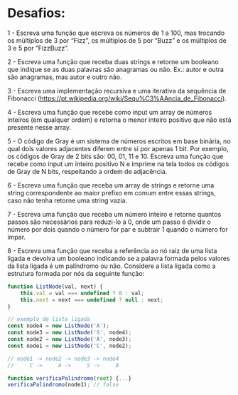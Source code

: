 # Desafios:

1 - Escreva uma função que escreva os números de 1 a 100, mas trocando os múltiplos de 3 por “Fizz”, os múltiplos de 5 por “Buzz” e os múltiplos de 3 e 5 por “FizzBuzz”.

2 - Escreva uma função que receba duas strings e retorne um booleano que indique se as duas palavras são anagramas ou não. Ex.: autor e outra são anagramas, mas autor e outro não.

3 - Escreva uma implementação recursiva e uma iterativa da sequência de Fibonacci (https://pt.wikipedia.org/wiki/Sequ%C3%AAncia_de_Fibonacci).

4 - Escreva uma função que recebe como input um array de números inteiros (em qualquer ordem) e retorna o menor inteiro positivo que não está presente nesse array.

5 - O código de Gray é um sistema de números escritos em base binária, no qual dois valores adjacentes diferem entre si por apenas 1 bit. Por exemplo, os códigos de Gray de 2 bits são: 00, 01, 11 e 10. Escreva uma função que recebe como input um inteiro positivo N e imprime na tela todos os códigos de Gray de N bits, respeitando a ordem de adjacência.

6 - Escreva uma função que receba um array de strings e retorne uma string correspondente ao maior prefixo em comum entre essas strings, caso não tenha retorne uma string vazia.

7 - Escreva uma função que receba um número inteiro e retorne quantos passos são necessários para reduzi-lo a 0, onde um passo é dividir o número por dois quando o número for par e subtrair 1 quando o número for ímpar.

8 - Escreva uma função que receba a referência ao nó raiz de uma lista ligada e devolva um booleano indicando se a palavra formada pelos valores da lista ligada é um palíndromo ou não.
Considere a lista ligada como a estrutura formada por nós da seguinte função:

```javascript
function ListNode(val, next) {
	this.val = val === undefined ? 0 : val;
	this.next = next === undefined ? null : next;
}

// exemplo de lista ligada
const node4 = new ListNode('A');
const node3 = new ListNode('S', node4);
const node2 = new ListNode('A', node3);
const node1 = new ListNode('C', node2);

// node1 -> node2 -> node3 -> node4
//     C ->     A ->     S ->     A

function verificaPalindromo(root) {...}
verificaPalindromo(node1); // false
```